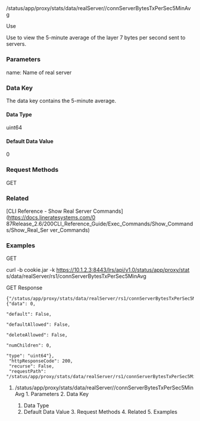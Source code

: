 ##
/status/app/proxy/stats/data/realServer/<name>/connServerBytesTxPerSec5MinAvg

Use

Use to view the 5-minute average of the layer 7 bytes per second sent to
servers.

### Parameters

name: Name of real server

### Data Key

The data key contains the 5-minute average.

#### Data Type

uint64

#### Default Data Value

0

### Request Methods

GET

### Related

[CLI Reference - Show Real Server Commands](https://docs.lineratesystems.com/0
87Release_2.6/200CLI_Reference_Guide/Exec_Commands/Show_Commands/Show_Real_Ser
ver_Commands)

### Examples

GET

curl -b cookie.jar -k https://10.1.2.3:8443/lrs/api/v1.0/status/app/proxy/stat
s/data/realServer/rs1/connServerBytesTxPerSec5MinAvg

GET Response

    
    
    {"/status/app/proxy/stats/data/realServer/rs1/connServerBytesTxPerSec5MinAvg": {"data": 0,
                                                                                          "default": False,
                                                                                          "defaultAllowed": False,
                                                                                          "deleteAllowed": False,
                                                                                          "numChildren": 0,
                                                                                          "type": "uint64"},
     "httpResponseCode": 200,
     "recurse": False,
     "requestPath": "/status/app/proxy/stats/data/realServer/rs1/connServerBytesTxPerSec5MinAvg"}
    

  1. /status/app/proxy/stats/data/realServer/<name>/connServerBytesTxPerSec5MinAvg
    1. Parameters
    2. Data Key
      1. Data Type
      2. Default Data Value
    3. Request Methods
    4. Related
    5. Examples

